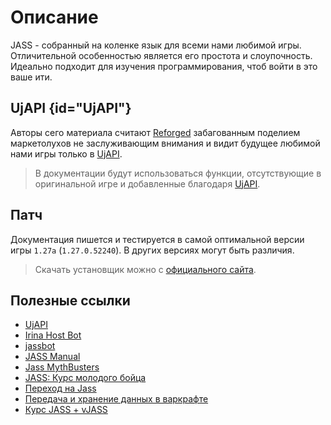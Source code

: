 # Описание

<tooltip term="JASS">JASS</tooltip> - собранный на коленке язык для всеми нами любимой игры. Отличительной особенностью является его простота и слоупочность. Идеально подходит для изучения программирования, чтоб войти в это ваше ити.

## UjAPI {id="UjAPI"}

Авторы сего материала считают [Reforged](https://warcraft3.blizzard.com) забагованным поделием маркетолухов не
заслуживающим внимания и видит будущее любимой нами игры только в [UjAPI](https://unryzec.github.io/UjAPI).

> В документации будут использоваться функции, отсутствующие в оригинальной игре и добавленные
> благодаря [UjAPI](https://unryzec.github.io/UjAPI).

## Патч

Документация пишется и тестируется в самой оптимальной версии игры `1.27a` (`1.27.0.52240`). В других версиях могут быть
различия.

> Скачать установщик можно
> с [официального сайта](https://us.forums.blizzard.com/en/warcraft3/t/classic-warcraft-iii-official-installers-official-patches/21415).

## Полезные ссылки
- [UjAPI](https://unryzec.github.io/UjAPI)
- [Irina Host Bot](https://irinabot.ru/)
- [jassbot](https://lep.duckdns.org/jassbot)
- [JASS Manual](https://jass.sourceforge.net/doc)
- [Jass MythBusters](https://xgm.guru/p/wc3/Jass-MythBusters)
- [JASS: Курс молодого бойца](https://xgm.guru/p/wc3/jass-crash-course)
- [Переход на Jass](https://xgm.guru/p/wc3/Perekhod-na-Jass-vq0)
- [Передача и хранение данных в варкрафте](https://xgm.guru/p/wc3/w3datatypes)
- [Курс JASS + vJASS](https://xgm.guru/p/wc3/jassdev)